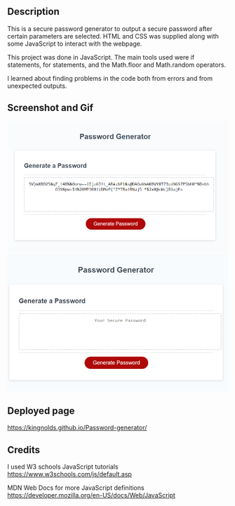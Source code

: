 # <Password-generator>
## Description
This is a secure password generator to output a secure password after certain parameters are selected. HTML and CSS was supplied along with some JavaScript to interact with the webpage.

This project was done in JavaScript. The main tools used were if statements, for statements, and the Math.floor and Math.random operators.

I learned about finding problems in the code both from errors and from unexpected outputs.

## Screenshot and Gif
![Password Generator Screenshot](/images/PasswordScreenshot.png?raw=true)
![Password Generator Gif](/images/passwordGif.gif?raw=true)

## Deployed page
https://kingnolds.github.io/Password-generator/

## Credits
I used W3 schools JavaScript tutorials
https://www.w3schools.com/js/default.asp

MDN Web Docs for more JavaScript definitions
https://developer.mozilla.org/en-US/docs/Web/JavaScript

